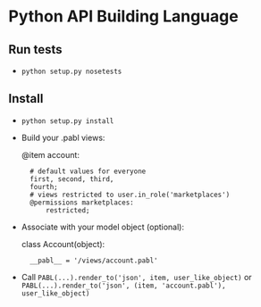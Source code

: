 Python API Building Language
===========================

Run tests
---------

* `python setup.py nosetests`

Install
-------

* `python setup.py install`
* Build your .pabl views:


    @item account:    

        # default values for everyone
        first, second, third,
        fourth;
        # views restricted to user.in_role('marketplaces')
        @permissions marketplaces:
            restricted;

* Associate with your model object (optional):

    class Account(object):
    
        __pabl__ = '/views/account.pabl'

* Call `PABL(...).render_to('json', item, user_like_object)` or `PABL(...).render_to('json', (item, 'account.pabl'), user_like_object)`
